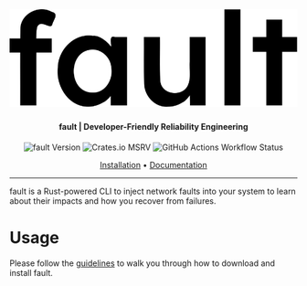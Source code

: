 <h2 align="center">
  <br>
  <p align="center"><img src="https://raw.githubusercontent.com/rebound-how/www/refs/heads/main/src/icons/products-marks/fault.svg"></p>
</h2>

<h4 align="center">fault | Developer-Friendly Reliability Engineering</h4>

<p align="center">
   <img alt="fault Version" src="https://img.shields.io/crates/v/fault-cli">
   <img alt="Crates.io MSRV" src="https://img.shields.io/crates/msrv/fault-cli">
  <img alt="GitHub Actions Workflow Status" src="https://img.shields.io/github/actions/workflow/status/rebound-how/rebound/release-fault-build.yaml">

</p>

<p align="center">
  <a href="https://fault-project.com/how-to/install/">Installation</a> •
  <a href="https://fault-project.com/tutorials/getting-started/">Documentation</a>
</p>

---

fault is a Rust-powered CLI to inject network faults into your system to
learn about their impacts and how you recover from failures.

# Usage

Please follow the [guidelines][] to walk you through how to download and
install fault.

[guidelines]: https://fault-project.com/how-to/install/
